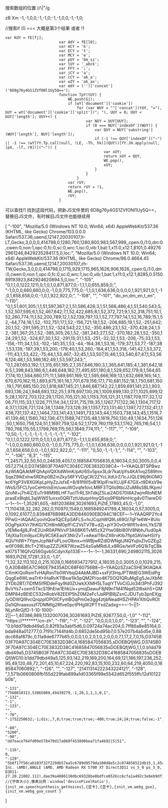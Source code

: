 搜索数组的位置 (/\\|"/g

zB  Xm
-1,-1,0,0,-1,-1,0;-1,-1,0,0,-1,-1,0;

//搜索if (0 ===  大概是第3个结果 或者  !1

```
var KdY = fE[fj];
                        var AdY = fE[l0];
                        var mCY = 'k';
                        var ECY = 't';
                        var MCY = 'e';
                        var pUY = 'bm_sz';
                        var lUY = '_abck';
                        var FFY = ';';
                        var jCY = 'a';
                        var cCY = 'ak_a';
                        var wZY = 'ak_ax';
                        var mdY = ('')['concat']('6D8g76y4GS1ZVfONl1Uy5Q==');
                        function TpY(tUY) {
                            WE.push(Gj);
                            if (wY['document']['cookie'])
                                for (var WUY = ""['concat'](tUY, "="), bUY = wY['document']['cookie']['split']("; "), UUY = 0; UUY < bUY['length']; UUY++) {
                                    var NUY = bUY[UUY];
                                    if (0 === NUY['indexOf'](WUY)) {
                                        var QUY = NUY['substring'](WUY['length'], NUY['length']);
                                        if (-1 !== QUY['indexOf']("~") || -1 !== (wY[YY.Tp.call(null, !LE, -Th, hk)](QUY))[YY.JH.apply(null, [p4, -lf, r0])]("~")) {
                                            var xUY;
                                            return xUY = QUY,
                                            WE.pop(),
                                            xUY;
                                        }
                                    }
                                }
                            var rUY;
                            return rUY = !1,
                            WE.pop(),
                            rUY;
                        }
```

可以查找!1 找到这段代码，把新JS文件里的 6D8g76y4GS1ZVfONl1Uy5Q==，替换旧JS文件，有时候旧JS文件也能继续用

[
    "-100",
    "Mozilla/5.0 (Windows NT 10.0; Win64; x64) AppleWebKit/537.36 (KHTML, like Gecko) Chrome/103.0.0.0 Safari/537.36,uaend,12147,20030107,lt-LT,Gecko,3,0,0,0,414798,0,1280,760,1280,800,983,567,999,,cpen:0,i1:0,dm:0,cwen:0,non:1,opc:0,fc:0,sc:0,wrc:1,isc:0,vib:1,bat:1,x11:0,x12:1,8101,0.492762961246,842923528417.5,0,loc:",
    "Mozilla/5.0 (Windows NT 10.0; Win64; x64) AppleWebKit/537.36 (KHTML, like Gecko) Chrome/96.0.4664.45 Safari/537.36,uaend,12147,20030107,zh-TW,Gecko,3,0,0,0,414798,0,1715,929,1715,965,1626,906,1626,,cpen:0,i1:0,dm:0,cwen:0,non:1,opc:0,fc:0,sc:0,wrc:1,isc:0,vib:1,bat:1,x11:0,x12:1,8285,0.515089193923,842924620894.5,0,loc:",
    "-105",
    "0,1,1,0,1222,1211,0;1,0,1,0,871,877,0;-1,1,1,0,655,859,0;",
    "-1,0,0,0,660,660,0;0,-1,0,0,775,775,0;-1,1,0,1,636,636,0;0,0,0,1,921,921,0;1,-1,0,1,658,658,0;0,-1,0,1,922,922,0;",
    "-108",
    "",
    "-101",
    "do_en,dm_en,t_en",
    "-110",
    "0,1,51,601,305;1,1,51,597,367;2,1,51,586,428;3,1,51,566,486;4,1,51,540,543;5,1,52,507,595;6,1,52,467,642;7,1,52,422,685;8,1,52,372,721;9,1,52,318,751;10,1,52,260,774;11,1,52,200,789;12,1,52,139,797;13,1,52,77,797;14,1,52,16,789;15,1,52,-44,774;16,1,52,-102,751;17,1,52,-156,721;18,1,52,-206,685;19,1,52,-251,642;20,1,52,-291,595;21,1,52,-324,543;22,1,52,-350,486;23,1,52,-370,428;24,1,52,-381,367;25,1,52,-385,305;26,1,52,-381,243;27,1,52,-370,182;28,1,52,-350,124;29,1,52,-324,67;30,1,52,-291,15;31,1,53,-251,-32;32,1,53,-206,-75;33,1,53,-156,-111;34,1,53,-102,-141;35,1,53,-44,-164;36,1,53,16,-179;37,1,53,77,-187;38,1,53,139,-187;39,1,53,200,-179;40,1,53,260,-164;41,1,53,318,-141;42,1,53,372,-111;43,1,53,422,-75;44,1,53,467,-32;45,1,53,507,15;46,1,53,540,67;47,1,53,566,124;48,1,53,586,182;49,1,53,597,243;",
    "0,1,287,653,192;1,1,315,651,195;2,1,357,646,190;3,1,365,641,185;4,1,381,642,186;5,1,398,643,186;6,1,446,648,182;7,1,495,651,180;8,1,529,652,179;9,1,564,657,174;10,1,584,660,171;11,1,589,661,169;12,1,595,666,169;13,1,632,669,165;14,1,670,670,162;15,1,693,675,161;16,1,701,679,156;17,1,710,681,152;18,1,750,681,150;19,1,791,685,150;20,1,818,687,145;21,1,846,687,142;22,1,859,691,141;23,1,903,693,136;24,1,948,693,132;25,1,978,697,130;26,1,1009,699,130;27,1,1025,699,125;28,1,1072,703,122;29,1,1120,705,121;30,1,1153,705,121;31,1,1187,709,117;32,1,1206,711,115;33,1,1226,711,114;34,1,1231,715,119;35,1,1267,717,122;36,1,1304,717,124;37,1,1326,721,124;38,1,1349,723,128;39,1,1357,723,131;40,1,1397,727,132;41,1,1438,731,137;42,1,1464,733,141;43,1,1491,733,143;44,1,1503,738,143;45,1,1516,741,139;46,1,1560,742,136;47,1,1589,747,135;48,1,1619,750,130;49,1,1634,751,126;50,1,1650,756,124;51,1,1697,759,124;52,1,1729,760,119;53,1,1762,765,116;54,1,1780,768,115;55,1,1799,769,115;56,1,1849,774,111;",
    "-117",
    "",
    "-109",
    "0,50,-1,-1,-1,-1,-1,-1,-1,-1,-1;",
    "-102",
    "0,1,1,0,1222,1211,0;1,0,1,0,871,877,0;-1,1,1,0,655,859,0;",
    "-1,0,0,0,660,660,0;0,-1,0,0,775,775,0;-1,1,0,1,636,636,0;0,0,0,1,921,921,0;1,-1,0,1,658,658,0;0,-1,0,1,922,922,0;",
    "-111",
    "0,50,-1,-1,-1;",
    "-114",
    "",
    "-103",
    "",
    "-106",
    "8,3",
    "-115",
    "1,24571,32,50,50,0,24639,4057,0,1685847056835,6,18034,0,50,3005,0,0,4057,2714,0,D3745B03F70A97C304EC70E3832D38C4~-1~YAAQLBTSPBwzAzWIAQAAtMFQhApVQXXdWImK/pAl/6Sv5psx3Ldr7kat/pYs4KA1vq2S89hmSqeZ9IkExhw5RDhp0BZmZky56FYVDgCR/2ZYcLXdUrZ/1cJJQLE96j9tiOMOkc6YgP3V8XGIKpLpHyZzJsfxE+8/81fWl5vB1KIplFrwXUJjIF47GX+t9DKsV9eiWsS/5FCLfyoCeHtnlsEm/uwuWGvqfe1ovLMRF3TQlls9tb/JZuM8sSBLfKpm/Q/oNt+j7h4lZ/EuTr98M9BLHF7uclTrRLShTdkjZ5Lai2ADS70I8A2wjmRIoNEMprasEx8lqbL3ajWW51uxxx0QRITztUduqxHnyQ5xjs9P6bNmHcg4v0TlwwD0~-1~-1~-1,35281,605,-881203688,30261693,PiZtE,17893,45,0,-1,0",
    "1,110438,32,282,282,0,110970,1549,0,1685849241789,4,18034,0,57,3005,0,0,1092,61077,0,8394876B98EA3DD846090EBD94C18CEF~-1~YAAQRP2Yc4PPwG+IAQAACyovhQoe1QjCEpSAFLS+hrJCqzhWQ9Ls69O/7qF1e6W+8Ulo0OgPpkXVr7lhKG/1CH8mM0pfFiC2VsTV7B+d2j+piY3OvOrWIfI1v4mLYkS7By1EMle4jj8JFnE2UnR0APNVxP3A68K6TvM5zX2Ytw08bl80IV8NbhJ1ud0pATAjXliaTcm9juxCRy9CSKEaoY3NIrZvT+eAealT6nZX6rvKIb7flptGAViwHSiYy4QUYdW+7YqmJcpNkFoPLooOIbnx+mWBjwRZdIDWNgtJNQYujloZlvGZEg2w0F098L8fcT+216IupZZZUKR7WzwZ54zGaMRdULx8RGe/teVFz6Q1kTqCBkeXI7ST16QfvQ56Ggvb5CdynXp133E=~-1~-1~-1,36331,690,249802115,30261693,PiZtE,17281,33,0,-1,0",
    "1,32,32,113,102,0,215,1028,0,1685934727912,4,18035,0,0,3005,0,0,1029,215,0,A30B4BEA7C960E79435ADC68F60756B8~0~YAAQzSZzaCSHE3KIAQAACXmKiQoRsmTvHAjRsnTb0WVbqQ4AbMJBD+sxFjf3HqJPTWdEG3WEidPgQqgEe6WLwaTrK+IHaRvK11Bsw1lk5pQM2P/oo4K7SOQ1QRuMgEg5JeJXbNt2YDb2BT/7iDfMSIfRDdeFqy9Id0ZUwkXXMH5LTuqtYTVoCiGJo34I3PhFJ392BvVYs7+oxm5TkcS19hEiw1EhkUx+ymqDawuF8jN9nTM41Nqd52I6skh5+GMDMP84zBEtEC532nRobV82EEIP5hZ0M2eFc1JaRPlB8jZsnCJDUTyb3pnEXjg/yODWQI9vcQrqzplOPGICFymBOqPmGe3gg4ztjbNeadHSZHPAVXItiQvROtDa1iQhraaxuszf7DMMIg2Rfve0pctPHgW2PTYxdZadxg==~-1~||1-NLyhRrGjfD-1-10-1000-2||~-1,40386,989,1332007036,30261693,PiZtE,92677,50,0,-1,0"
    "-112",
    "https://*******/cn-zh",
    "-119",
    "-1",
    "-122",
    "0,0,0,0,1,0,0",
    "-123",
    "",
    "-124",
    "0.b1dd79dbd49a5,0.82f93a3abf5d6,0.09724a74ac204,0.7ff86a8e85164,0.bda948a012777,0.7f91c7144fd4b,0.6852de5bd95b7,0.57e207b4a5d5e,0.88dcc68af879c,0.11a9de6777b65;0,0,0,1,0,2,0,1,0,2;0,0,0,7,1,17,2,7,0,15;D3745B03F70A97C304EC70E3832D38C4,1685847056835,sDOEBQfjWG,D3745B03F70A97C304EC70E3832D38C41685847056835sDOEBQfjWG,1,1,0.b1dd79dbd49a5,D3745B03F70A97C304EC70E3832D38C41685847056835sDOEBQfjWG10.b1dd79dbd49a5,125,93,142,219,169,200,164,69,121,186,197,236,252,95,49,120,48,72,201,45,10,67,224,220,192,83,15,100,232,60,64,219,4050,0,1685847060892;",
    "-126",
    "",
    "-127",
    "21411314222343224121",
    "-128",
    ",1,571b0660806fb155d229fab899a1d03365f99e5542d652f555ffc12d10122b0b",
    
    "-131",
    "7560810313,53065089,49439279,-1,20,1,1,1,0,1",
    "-132",
    "-1",
    "-133",
    "",
    "-70",
    "-1752250632;-1;dis;,7,8;true;true;true;-480;true;24;24;true;false;-1",
   
    "-80",
    "5200",
    "-90",
    "dd7eace764fd09e578470d17a068f453890bea71fa4b92|5|51",

    "-116",
    0,
    "-129",
    "5b8f17f56cab103f32f229db57aa5c6789d9579da100d8e5c2c074858522db15,1,45ab49e1eb44f8c5086b61996ae05e4f2e6ca6e26e39ab873c2bdababf35853b,Google Inc. (AMD),ANGLE (AMD, AMD Radeon RX 5700 XT Direct3D11 vs_5_0 ps_5_0, D3D11-27.20.21002.112),dae39a4886110dbc69328be8bdfce8526cc6cfa1a492c3e8eb9df1ec8c30bd68,25"
    //{字体大小},像素比例：window['devicePixelRatio'],{init_vm.speechsynthesis_getVoices},{显卡},{显卡},{init_vm.webg_gse},{init_vm.webg_gse_count }
]
